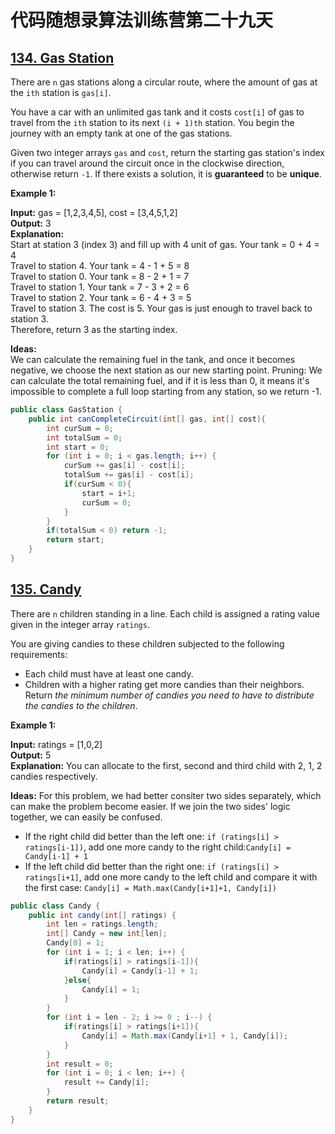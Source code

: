 # 代码随想录算法训练营第二十九天
## [134. Gas Station](https://leetcode.com/problems/gas-station/description/)

There are `n` gas stations along a circular route, where the amount of gas at the `ith` station is `gas[i]`.

You have a car with an unlimited gas tank and it costs `cost[i]` of gas to travel from the `ith` station to its next `(i + 1)th` station. You begin the journey with an empty tank at one of the gas stations.

Given two integer arrays `gas` and `cost`, return the starting gas station's index if you can travel around the circuit once in the clockwise direction, otherwise return `-1`. If there exists a solution, it is 
**guaranteed** to be **unique**.

**Example 1:**

**Input:** gas = [1,2,3,4,5], cost = [3,4,5,1,2] <br>
**Output:** 3<br>
**Explanation:** <br>
Start at station 3 (index 3) and fill up with 4 unit of gas. Your tank = 0 + 4 = 4 <br>
Travel to station 4. Your tank = 4 - 1 + 5 = 8<br>
Travel to station 0. Your tank = 8 - 2 + 1 = 7<br>
Travel to station 1. Your tank = 7 - 3 + 2 = 6<br>
Travel to station 2. Your tank = 6 - 4 + 3 = 5<br>
Travel to station 3. The cost is 5. Your gas is just enough to travel back to station 3.<br>
Therefore, return 3 as the starting index.

**Ideas:** <br>
We can calculate the remaining fuel in the tank, and once it becomes negative, we choose the next station as our new starting point. Pruning: We can calculate the total remaining fuel, and if it is less than 0, it 
means it's impossible to complete a full loop starting from any station, so we return -1.

```Java
public class GasStation {
    public int canCompleteCircuit(int[] gas, int[] cost){
        int curSum = 0;
        int totalSum = 0;
        int start = 0;
        for (int i = 0; i < gas.length; i++) {
            curSum += gas[i] - cost[i];
            totalSum += gas[i] - cost[i];
            if(curSum < 0){
                start = i+1;
                curSum = 0;
            }
        }
        if(totalSum < 0) return -1;
        return start;
    }
}
```

## [135. Candy](https://leetcode.com/problems/candy/description/)

There are `n` children standing in a line. Each child is assigned a rating value given in the integer array `ratings`.

You are giving candies to these children subjected to the following requirements:
* Each child must have at least one candy.
* Children with a higher rating get more candies than their neighbors.
Return *the minimum number of candies you need to have to distribute the candies to the children*.

**Example 1:**

**Input:** ratings = [1,0,2] <br>
**Output:** 5 <br>
**Explanation:** You can allocate to the first, second and third child with 2, 1, 2 candies respectively.

**Ideas:** For this problem, we had better consiter two sides separately, which can make the problem become easier. If we join the two sides' logic together, we can easily be confused.
* If the right child did better than the left one: `if (ratings[i] > ratings[i-1])`, add one more candy to the right child:`Candy[i] = Candy[i-1] + 1`
* If the left child did better than the right one: `if (ratings[i] > ratings[i+1]`, add one more candy to the left child and compare it with the first case: `Candy[i] = Math.max(Candy[i+1]+1, Candy[i])`

```Java
public class Candy {
    public int candy(int[] ratings) {
        int len = ratings.length;
        int[] Candy = new int[len];
        Candy[0] = 1;
        for (int i = 1; i < len; i++) {
            if(ratings[i] > ratings[i-1]){
                Candy[i] = Candy[i-1] + 1;
            }else{
                Candy[i] = 1;
            }
        }
        for (int i = len - 2; i >= 0 ; i--) {
            if(ratings[i] > ratings[i+1]){
                Candy[i] = Math.max(Candy[i+1] + 1, Candy[i]);
            }
        }
        int result = 0;
        for (int i = 0; i < len; i++) {
            result += Candy[i];
        }
        return result;
    }
}
```






























